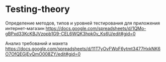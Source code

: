 # Testing-theory

Определение методов, типов и уровней тестирования для приложения интернет-магазин https://docs.google.com/spreadsheets/d/1QMo-gBPxd33KcKBJVzppb1G9-CEL6WQK3hpk0v_Ks6U/edit#gid=0 

Анализ требований и макета https://docs.google.com/spreadsheets/d/11T7yOvFWoF6ytmt3477HxkNK6O7OfQEGjEvQmO008ZY/edit#gid=0
